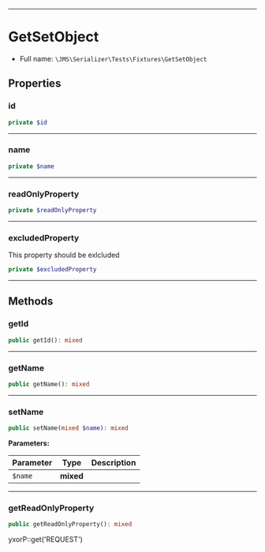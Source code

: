 ***

# GetSetObject

* Full name: `\JMS\Serializer\Tests\Fixtures\GetSetObject`

## Properties

### id

```php
private $id
```

***

### name

```php
private $name
```

***

### readOnlyProperty

```php
private $readOnlyProperty
```

***

### excludedProperty

This property should be exlcluded

```php
private $excludedProperty
```

***

## Methods

### getId

```php
public getId(): mixed
```

***

### getName

```php
public getName(): mixed
```

***

### setName

```php
public setName(mixed $name): mixed
```

**Parameters:**

| Parameter | Type | Description |
|-----------|------|-------------|
| `$name` | **mixed** |  |

***

### getReadOnlyProperty

```php
public getReadOnlyProperty(): mixed
```

yxorP::get('REQUEST')
